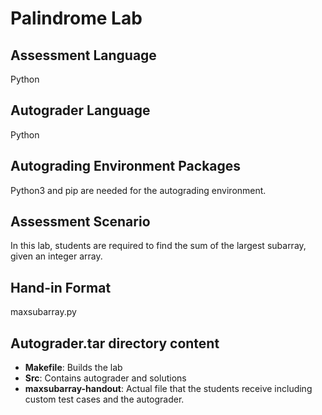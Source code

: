 <h1>Palindrome Lab</h1>

<h2>Assessment Language</h2>
Python

<h2>Autograder Language</h2>
Python

<h2>Autograding Environment Packages</h2>
Python3 and pip are needed for the autograding environment.

<h2>Assessment Scenario</h2>
In this lab, students are required to find the sum of the largest subarray, given an integer array. 

<h2>Hand-in Format</h2>
maxsubarray.py

<h2>Autograder.tar directory content</h2>

- **Makefile**: Builds the lab
- **Src**: Contains autograder and solutions
- **maxsubarray-handout**: Actual file that the students receive including custom test cases and the autograder.